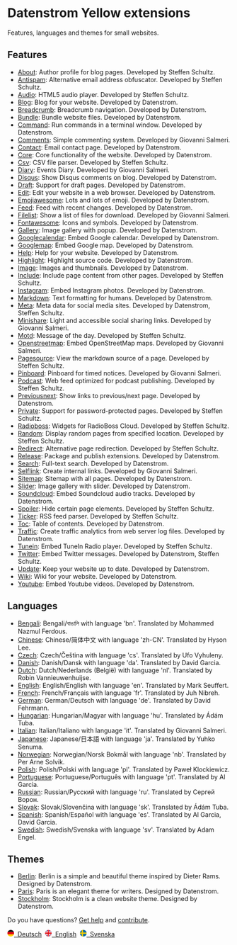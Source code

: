 # Datenstrom Yellow extensions

Features, languages and themes for small websites.

## Features

* [About](https://github.com/schulle4u/yellow-extensions-schulle4u/tree/master/about):
  Author profile for blog pages. Developed by Steffen Schultz.
* [Antispam](https://github.com/schulle4u/yellow-extensions-schulle4u/tree/master/antispam):
  Alternative email address obfuscator. Developed by Steffen Schultz.
* [Audio](https://github.com/schulle4u/yellow-extensions-schulle4u/tree/master/audio):
  HTML5 audio player. Developed by Steffen Schultz.
* [Blog](https://github.com/datenstrom/yellow-extensions/tree/master/features/blog): 
  Blog for your website. Developed by Datenstrom.
* [Breadcrumb](https://github.com/datenstrom/yellow-extensions/tree/master/features/breadcrumb): 
  Breadcrumb navigation. Developed by Datenstrom.
* [Bundle](https://github.com/datenstrom/yellow-extensions/tree/master/features/bundle): 
  Bundle website files. Developed by Datenstrom.
* [Command](https://github.com/datenstrom/yellow-extensions/tree/master/features/command): 
  Run commands in a terminal window. Developed by Datenstrom.
* [Comments](https://github.com/GiovanniSalmeri/yellow-comments):
  Simple commenting system. Developed by Giovanni Salmeri.
* [Contact](https://github.com/datenstrom/yellow-extensions/tree/master/features/contact): 
  Email contact page. Developed by Datenstrom.
* [Core](https://github.com/datenstrom/yellow-extensions/tree/master/features/core): 
  Core functionality of the website. Developed by Datenstrom.
* [Csv](https://github.com/schulle4u/yellow-extensions-schulle4u/tree/master/csv):
  CSV file parser. Developed by Steffen Schultz.
* [Diary](https://github.com/GiovanniSalmeri/yellow-diary):
  Events Diary. Developed by Giovanni Salmeri.
* [Disqus](https://github.com/datenstrom/yellow-extensions/tree/master/features/disqus): 
  Show Disqus comments on blog. Developed by Datenstrom.
* [Draft](https://github.com/datenstrom/yellow-extensions/tree/master/features/draft): 
  Support for draft pages. Developed by Datenstrom.
* [Edit](https://github.com/datenstrom/yellow-extensions/tree/master/features/edit): 
  Edit your website in a web browser. Developed by Datenstrom.
* [Emojiawesome](https://github.com/datenstrom/yellow-extensions/tree/master/features/emojiawesome): 
  Lots and lots of emoji. Developed by Datenstrom.
* [Feed](https://github.com/datenstrom/yellow-extensions/tree/master/features/feed): 
  Feed with recent changes. Developed by Datenstrom.
* [Filelist](https://github.com/GiovanniSalmeri/yellow-filelist):
  Show a list of files for download. Developed by Giovanni Salmeri.
* [Fontawesome](https://github.com/datenstrom/yellow-extensions/tree/master/features/fontawesome): 
  Icons and symbols. Developed by Datenstrom.
* [Gallery](https://github.com/datenstrom/yellow-extensions/tree/master/features/gallery): 
  Image gallery with popup. Developed by Datenstrom.
* [Googlecalendar](https://github.com/datenstrom/yellow-extensions/tree/master/features/googlecalendar): 
  Embed Google calendar. Developed by Datenstrom.
* [Googlemap](https://github.com/datenstrom/yellow-extensions/tree/master/features/googlemap): 
  Embed Google map. Developed by Datenstrom.
* [Help](https://github.com/datenstrom/yellow-extensions/tree/master/features/help): 
  Help for your website. Developed by Datenstrom.
* [Highlight](https://github.com/datenstrom/yellow-extensions/tree/master/features/highlight): 
  Highlight source code. Developed by Datenstrom.
* [Image](https://github.com/datenstrom/yellow-extensions/tree/master/features/image): 
  Images and thumbnails. Developed by Datenstrom.
* [Include](https://github.com/schulle4u/yellow-extensions-schulle4u/tree/master/include): 
  Include page content from other pages. Developed by Steffen Schultz.
* [Instagram](https://github.com/datenstrom/yellow-extensions/tree/master/features/instagram): 
  Embed Instagram photos. Developed by Datenstrom.
* [Markdown](https://github.com/datenstrom/yellow-extensions/tree/master/features/markdown): 
  Text formatting for humans. Developed by Datenstrom.
* [Meta](https://github.com/datenstrom/yellow-extensions/tree/master/features/meta):
  Meta data for social media sites. Developed by Datenstrom, Steffen Schultz.
* [Minishare](https://github.com/GiovanniSalmeri/yellow-minishare):
  Light and accessible social sharing links. Developed by Giovanni Salmeri.
* [Motd](https://github.com/schulle4u/yellow-extensions-schulle4u/tree/master/motd):
  Message of the day. Developed by Steffen Schultz.
* [Openstreetmap](https://github.com/GiovanniSalmeri/yellow-openstreetmap):
  Embed OpenStreetMap maps. Developed by Giovanni Salmeri.
* [Pagesource](https://github.com/schulle4u/yellow-extensions-schulle4u/tree/master/pagesource): 
  View the markdown source of a page. Developed by Steffen Schultz.
* [Pinboard](https://github.com/GiovanniSalmeri/yellow-pinboard):
  Pinboard for timed notices. Developed by Giovanni Salmeri.
* [Podcast](https://github.com/schulle4u/yellow-extensions-schulle4u/tree/master/podcast): 
  Web feed optimized for podcast publishing. Developed by Steffen Schultz.
* [Previousnext](https://github.com/datenstrom/yellow-extensions/tree/master/features/previousnext): 
  Show links to previous/next page. Developed by Datenstrom.
* [Private](https://github.com/schulle4u/yellow-extensions-schulle4u/tree/master/private): 
  Support for password-protected pages. Developed by Steffen Schultz.
* [Radioboss](https://github.com/schulle4u/yellow-extensions-schulle4u/tree/master/radioboss): 
  Widgets for RadioBoss Cloud. Developed by Steffen Schultz.
* [Random](https://github.com/schulle4u/yellow-extensions-schulle4u/tree/master/random): 
  Display random pages from specified location. Developed by Steffen Schultz.
* [Redirect](https://github.com/schulle4u/yellow-extensions-schulle4u/tree/master/redirect): 
  Alternative page redirection. Developed by Steffen Schultz.
* [Release](https://github.com/datenstrom/yellow-extensions/tree/master/features/release): 
  Package and publish extensions. Developed by Datenstrom.
* [Search](https://github.com/datenstrom/yellow-extensions/tree/master/features/search): 
  Full-text search. Developed by Datenstrom.
* [Selflink](https://github.com/GiovanniSalmeri/yellow-selflink):
  Create internal links. Developed by Giovanni Salmeri.
* [Sitemap](https://github.com/datenstrom/yellow-extensions/tree/master/features/sitemap): 
  Sitemap with all pages. Developed by Datenstrom.
* [Slider](https://github.com/datenstrom/yellow-extensions/tree/master/features/slider): 
  Image gallery with slider. Developed by Datenstrom.
* [Soundcloud](https://github.com/datenstrom/yellow-extensions/tree/master/features/soundcloud): 
  Embed Soundcloud audio tracks. Developed by Datenstrom.
* [Spoiler](https://github.com/schulle4u/yellow-extensions-schulle4u/tree/master/spoiler):
  Hide certain page elements. Developed by Steffen Schultz.
* [Ticker](https://github.com/schulle4u/yellow-extensions-schulle4u/tree/master/ticker): 
  RSS feed parser. Developed by Steffen Schultz.
* [Toc](https://github.com/datenstrom/yellow-extensions/tree/master/features/toc): 
  Table of contents. Developed by Datenstrom.
* [Traffic](https://github.com/datenstrom/yellow-extensions/tree/master/features/traffic): 
  Create traffic analytics from web server log files. Developed by Datenstrom.
* [Tunein](https://github.com/schulle4u/yellow-extensions-schulle4u/tree/master/tunein): 
  Embed TuneIn Radio player. Developed by Steffen Schultz.
* [Twitter](https://github.com/datenstrom/yellow-extensions/tree/master/features/twitter): 
  Embed Twitter messages. Developed by Datenstrom, Steffen Schultz.
* [Update](https://github.com/datenstrom/yellow-extensions/tree/master/features/update): 
  Keep your website up to date. Developed by Datenstrom.
* [Wiki](https://github.com/datenstrom/yellow-extensions/tree/master/features/wiki): 
  Wiki for your website. Developed by Datenstrom.
* [Youtube](https://github.com/datenstrom/yellow-extensions/tree/master/features/youtube): 
  Embed Youtube videos. Developed by Datenstrom.

## Languages

* [Bengali](https://github.com/datenstrom/yellow-extensions/tree/master/languages/bengali): Bengali/বাঙালি with language 'bn'. Translated by Mohammed Nazmul Ferdous.
* [Chinese](https://github.com/datenstrom/yellow-extensions/tree/master/languages/chinese): Chinese/简体中文 with language 'zh-CN'. Translated by Hyson Lee.
* [Czech](https://github.com/datenstrom/yellow-extensions/tree/master/languages/czech): Czech/Čeština with language 'cs'. Translated by Ufo Vyhuleny.
* [Danish](https://github.com/datenstrom/yellow-extensions/tree/master/languages/danish): Danish/Dansk with language 'da'. Translated by David Garcia.
* [Dutch](https://github.com/datenstrom/yellow-extensions/tree/master/languages/dutch): Dutch/Nederlands (België) with language 'nl'. Translated by Robin Vannieuwenhuijse.
* [English](https://github.com/datenstrom/yellow-extensions/tree/master/languages/english): English/English with language 'en'. Translated by Mark Seuffert.
* [French](https://github.com/datenstrom/yellow-extensions/tree/master/languages/french): French/Français with language 'fr'. Translated by Juh Nibreh.
* [German](https://github.com/datenstrom/yellow-extensions/tree/master/languages/german): German/Deutsch with language 'de'. Translated by David Fehrmann.
* [Hungarian](https://github.com/datenstrom/yellow-extensions/tree/master/languages/hungarian): Hungarian/Magyar with language 'hu'. Translated by Ádám Tuba.
* [Italian](https://github.com/datenstrom/yellow-extensions/tree/master/languages/italian): Italian/Italiano with language 'it'. Translated by Giovanni Salmeri.
* [Japanese](https://github.com/datenstrom/yellow-extensions/tree/master/languages/japanese): Japanese/日本語 with language 'ja'. Translated by Yuhko Senuma.
* [Norwegian](https://github.com/datenstrom/yellow-extensions/tree/master/languages/norwegian): Norwegian/Norsk Bokmål with language 'nb'. Translated by Per Arne Solvik.
* [Polish](https://github.com/datenstrom/yellow-extensions/tree/master/languages/polish): Polish/Polski with language 'pl'. Translated by Paweł Klockiewicz.
* [Portuguese](https://github.com/datenstrom/yellow-extensions/tree/master/languages/portuguese): Portuguese/Português with language 'pt'. Translated by Al Garcia.
* [Russian](https://github.com/datenstrom/yellow-extensions/tree/master/languages/russian): Russian/Русский with language 'ru'. Translated by Сергей Ворон.
* [Slovak](https://github.com/datenstrom/yellow-extensions/tree/master/languages/slovak): Slovak/Slovenčina with language 'sk'. Translated by Ádám Tuba.
* [Spanish](https://github.com/datenstrom/yellow-extensions/tree/master/languages/spanish): Spanish/Español with language 'es'. Translated by Al Garcia, David Garcia.
* [Swedish](https://github.com/datenstrom/yellow-extensions/tree/master/languages/swedish): Swedish/Svenska with language 'sv'. Translated by Adam Engel.

## Themes

* [Berlin](https://github.com/datenstrom/yellow-extensions/tree/master/themes/berlin): 
  Berlin is a simple and beautiful theme inspired by Dieter Rams. Designed by Datenstrom.
* [Paris](https://github.com/datenstrom/yellow-extensions/tree/master/themes/paris): 
  Paris is an elegant theme for writers. Designed by Datenstrom.
* [Stockholm](https://github.com/datenstrom/yellow-extensions/tree/master/themes/stockholm): 
  Stockholm is a clean website theme. Designed by Datenstrom.

Do you have questions? [Get help](https://datenstrom.se/yellow/help/) and [contribute](CONTRIBUTING.md).

<p>
<a href="README-de.md"><img src="https://raw.githubusercontent.com/datenstrom/yellow-extensions/master/features/help/language-de.png" width="15" height="15" alt="Deutsch">&nbsp; Deutsch</a>&nbsp;
<a href="README.md"><img src="https://raw.githubusercontent.com/datenstrom/yellow-extensions/master/features/help/language-en.png" width="15" height="15" alt="English">&nbsp; English</a>&nbsp;
<a href="README-sv.md"><img src="https://raw.githubusercontent.com/datenstrom/yellow-extensions/master/features/help/language-sv.png" width="15" height="15" alt="Svenska">&nbsp; Svenska</a>&nbsp;
</p>
